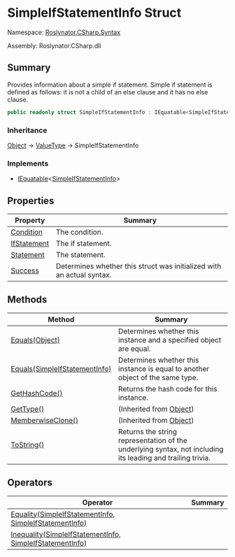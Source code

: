 # SimpleIfStatementInfo Struct

Namespace: [Roslynator.CSharp.Syntax](../README.md)

Assembly: Roslynator\.CSharp\.dll

## Summary

Provides information about a simple if statement\.
Simple if statement is defined as follows: it is not a child of an else clause and it has no else clause\.

```csharp
public readonly struct SimpleIfStatementInfo : IEquatable<SimpleIfStatementInfo>
```

### Inheritance

[Object](https://docs.microsoft.com/en-us/dotnet/api/system.object) &#x2192; [ValueType](https://docs.microsoft.com/en-us/dotnet/api/system.valuetype) &#x2192; SimpleIfStatementInfo

### Implements

* [IEquatable](https://docs.microsoft.com/en-us/dotnet/api/system.iequatable-1)\<[SimpleIfStatementInfo](./README.md)>

## Properties

| Property | Summary |
| -------- | ------- |
| [Condition](Condition/README.md) | The condition\. |
| [IfStatement](IfStatement/README.md) | The if statement\. |
| [Statement](Statement/README.md) | The statement\. |
| [Success](Success/README.md) | Determines whether this struct was initialized with an actual syntax\. |

## Methods

| Method | Summary |
| ------ | ------- |
| [Equals(Object)](Equals/README.md) | Determines whether this instance and a specified object are equal\. |
| [Equals(SimpleIfStatementInfo)](Equals/README.md) | Determines whether this instance is equal to another object of the same type\. |
| [GetHashCode()](GetHashCode/README.md) | Returns the hash code for this instance\. |
| [GetType()](https://docs.microsoft.com/en-us/dotnet/api/system.object.gettype) |  \(Inherited from [Object](https://docs.microsoft.com/en-us/dotnet/api/system.object)\) |
| [MemberwiseClone()](https://docs.microsoft.com/en-us/dotnet/api/system.object.memberwiseclone) |  \(Inherited from [Object](https://docs.microsoft.com/en-us/dotnet/api/system.object)\) |
| [ToString()](ToString/README.md) | Returns the string representation of the underlying syntax, not including its leading and trailing trivia\. |

## Operators

| Operator | Summary |
| -------- | ------- |
| [Equality(SimpleIfStatementInfo, SimpleIfStatementInfo)](op_Equality/README.md) | |
| [Inequality(SimpleIfStatementInfo, SimpleIfStatementInfo)](op_Inequality/README.md) | |


